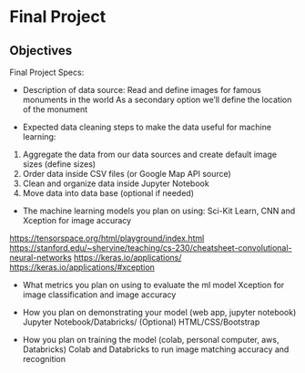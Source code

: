 # Final Project

## Objectives
Final Project Specs:

* Description of data source:
Read and define images for famous monuments in the world
As a secondary option we’ll define the location of the monument 

* Expected data cleaning steps to make the data useful for machine learning:
1. Aggregate the data from our data sources and create default image sizes (define sizes)
2. Order data inside CSV files (or Google Map API source)
3. Clean and organize data inside Jupyter Notebook
4.  Move data into data base (optional if needed)

* The machine learning models you plan on using:
Sci-Kit Learn, CNN and Xception for image accuracy 

https://tensorspace.org/html/playground/index.html
https://stanford.edu/~shervine/teaching/cs-230/cheatsheet-convolutional-neural-networks
https://keras.io/applications/
https://keras.io/applications/#xception 

* What metrics you plan on using to evaluate the ml model
Xception for image classification and image accuracy 

* How you plan on demonstrating your model (web app, jupyter notebook)
Jupyter Notebook/Databricks/ 
(Optional) HTML/CSS/Bootstrap 

* How you plan on training the model (colab, personal computer, aws, Databricks)
Colab and Databricks to run image matching accuracy and recognition 



